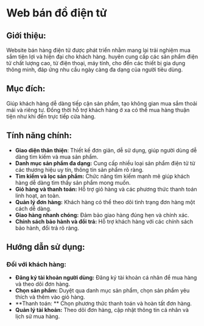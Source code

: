 # Web bán đồ điện tử 

## Giới thiệu:
  Website bán hàng điện tử được phát triển nhằm mang lại trải nghiệm mua sắm tiện lợi và hiện đại cho khách hàng. huyên cung cấp các sản phẩm điện tử chất lượng cao, từ điện thoại, máy tính, cho đến các thiết bị gia dụng thông minh, đáp ứng nhu cầu ngày càng đa dạng của người tiêu dùng.
## Mục đích:
  Giúp khách hàng dễ dàng tiếp cận sản phẩm, tạo không gian mua sắm thoải mái và riêng tư. Đồng thời hỗ trợ khách hàng ở xa có thể mua hàng thuận tiện như khi đến trực tiếp cửa hàng.
## Tính năng chính:
- **Giao diện thân thiện**: Thiết kế đơn giản, dễ sử dụng, giúp người dùng dễ dàng tìm kiếm và mua sản phẩm.
- **Danh mục sản phẩm đa dạng:** Cung cấp nhiều loại sản phẩm điện tử từ các thương hiệu uy tín, thông tin sản phẩm rõ ràng.
- **Tìm kiếm và lọc sản phẩm:** Chức năng tìm kiếm mạnh mẽ giúp khách hàng dễ dàng tìm thấy sản phẩm mong muốn.
- **Giỏ hàng và thanh toán:** Hỗ trợ giỏ hàng và các phương thức thanh toán linh hoạt, an toàn.
- **Quản lý đơn hàng:** Khách hàng có thể theo dõi tình trạng đơn hàng một cách dễ dàng.
- **Giao hàng nhanh chóng:** Đảm bảo giao hàng đúng hẹn và chính xác.
- **Chính sách bảo hành và đổi trả:** Hỗ trợ khách hàng với các chính sách bảo hành, đổi trả rõ ràng.
## Hướng dẫn sử dụng:
### Đối với khách hàng:
- **Đăng ký tài khoản người dùng:** Đăng ký tài khoản cá nhân để mua hàng và theo dõi đơn hàng.
- **Chọn sản phẩm:** Duyệt qua danh mục sản phẩm, chọn sản phẩm yêu thích và thêm vào giỏ hàng.
- **Thanh toán:
** Chọn phương thức thanh toán và hoàn tất đơn hàng.
- **Quản lý tài khoản:** Theo dõi đơn hàng, cập nhật thông tin cá nhân và lịch sử mua hàng.
